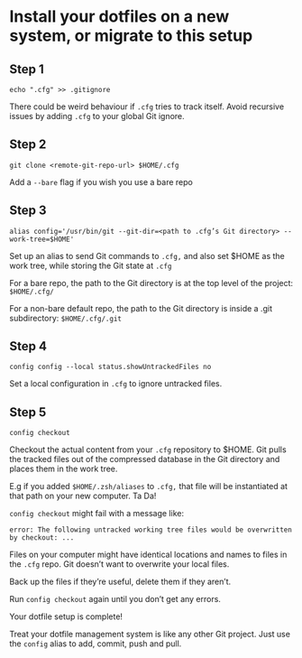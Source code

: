 # Install your dotfiles on a new system, or migrate to this setup
## Step 1
```
echo ".cfg" >> .gitignore
```

There could be weird behaviour if `.cfg` tries to track itself. Avoid recursive issues by adding `.cfg` to your global Git ignore.

## Step 2
```
git clone <remote-git-repo-url> $HOME/.cfg
```

Add a `--bare` flag if you wish you use a bare repo

## Step 3
```
alias config='/usr/bin/git --git-dir=<path to .cfg’s Git directory> --work-tree=$HOME'
```

Set up an alias to send Git commands to `.cfg,` and also set $HOME as the work tree, while storing the Git state at `.cfg`

For a bare repo, the path to the Git directory is at the top level of the project: `$HOME/.cfg/`

For a non-bare default repo, the path to the Git directory is inside a .git subdirectory: `$HOME/.cfg/.git`

## Step 4
```
config config --local status.showUntrackedFiles no
```

Set a local configuration in `.cfg` to ignore untracked files.

## Step 5
```
config checkout
```

Checkout the actual content from your `.cfg` repository to $HOME. Git pulls the tracked files out of the compressed database in the Git directory and places them in the work tree.

E.g if you added `$HOME/.zsh/aliases` to `.cfg,` that file will be instantiated at that path on your new computer. Ta Da!

`config checkout` might fail with a message like:
```
error: The following untracked working tree files would be overwritten by checkout: ...
```

Files on your computer might have identical locations and names to files in the `.cfg` repo. Git doesn’t want to overwrite your local files.

Back up the files if they’re useful, delete them if they aren’t.

Run `config checkout` again until you don’t get any errors.

Your dotfile setup is complete!

Treat your dotfile management system is like any other Git project. Just use the `config` alias to add, commit, push and pull.

